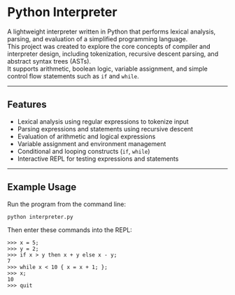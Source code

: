 
# Python Interpreter

A lightweight interpreter written in Python that performs lexical analysis, parsing, and evaluation of a simplified programming language.  
This project was created to explore the core concepts of compiler and interpreter design, including tokenization, recursive descent parsing, and abstract syntax trees (ASTs).  
It supports arithmetic, boolean logic, variable assignment, and simple control flow statements such as `if` and `while`.

---

## Features

- Lexical analysis using regular expressions to tokenize input
- Parsing expressions and statements using recursive descent
- Evaluation of arithmetic and logical expressions
- Variable assignment and environment management
- Conditional and looping constructs (`if`, `while`)
- Interactive REPL for testing expressions and statements

---
## Example Usage

Run the program from the command line:

```bash
python interpreter.py
```

Then enter these commands into the REPL:

```
>>> x = 5;
>>> y = 2;
>>> if x > y then x + y else x - y;
7
>>> while x < 10 { x = x + 1; };
>>> x;
10
>>> quit
```
